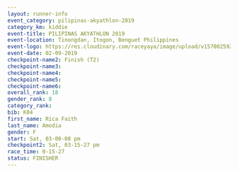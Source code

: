 ```yaml
---
layout: runner-info 
event_category: pilipinas-akyathlon-2019 
category_km: kiddie 
event-title: PILIPINAS AKYATHLON 2019 
event-location: Tinongdan, Itogon, Benguet Philippines 
event-logo: https://res.cloudinary.com/raceyaya/image/upload/v1570025921/logo/akyathlon_jsxiv8.jpg 
event-date: 02-09-2019 
checkpoint-name2: Finish (T2) 
checkpoint-name3: 
checkpoint-name4: 
checkpoint-name5: 
checkpoint-name6: 
overall_rank: 18
gender_rank: 8
category_rank: 
bib: K04
first_name: Rica Faith
last_name: Amodia
gender: F
start: Sat, 03-00-00 pm
checkpoint2: Sat, 03-15-27 pm
race_time: 0-15-27
status: FINISHER
---
```

